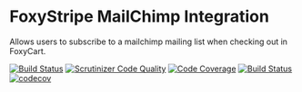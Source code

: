 # FoxyStripe MailChimp Integration

Allows users to subscribe to a mailchimp mailing list when checking out in FoxyCart.

[![Build Status](https://travis-ci.org/dynamic/foxystripe-mailchimp.svg?branch=master)](https://travis-ci.org/dynamic/foxystripe-mailchimp)
[![Scrutinizer Code Quality](https://scrutinizer-ci.com/g/dynamic/foxystripe-mailchimp/badges/quality-score.png?b=master)](https://scrutinizer-ci.com/g/dynamic/foxystripe-mailchimp/?branch=master)
[![Code Coverage](https://scrutinizer-ci.com/g/dynamic/foxystripe-mailchimp/badges/coverage.png?b=master)](https://scrutinizer-ci.com/g/dynamic/foxystripe-mailchimp/?branch=master)
[![Build Status](https://scrutinizer-ci.com/g/dynamic/foxystripe-mailchimp/badges/build.png?b=master&s=585f094e899a0086fa58a175a8c39d577c1b8506)](https://scrutinizer-ci.com/g/dynamic/foxystripe-mailchimp/build-status/master)
[![codecov](https://codecov.io/gh/dynamic/foxystripe-mailchimp/branch/master/graph/badge.svg)](https://codecov.io/gh/dynamic/foxystripe-mailchimp)